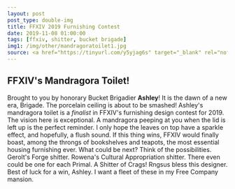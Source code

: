 ```yaml
---
layout: post
post_type: double-img
title: FFXIV 2019 Furnishing Contest
date: 2019-11-08 01:00:00
tags: [ffxiv, shitter, bucket brigade]
img1: /img/other/mandragoratoilet1.jpg
source: <a href="https://tinyurl.com/y5yjag6s" target="_blank" rel="nofollow">FFXIV Lodestone</a>
---
```

## FFXIV's Mandragora Toilet!

Brought to you by honorary Bucket Brigadier **Ashley**! It is the dawn of a new era, Brigade. The porcelain ceiling is about to be smashed! Ashley's mandragora toilet is a *finalist* in FFXIV's furnishing design contest for 2019. The vision here is exceptional. A mandragora peeping at you when the lid is left up is the perfect reminder. I only hope the leaves on top have a sparkle effect, and hopefully, a flush sound. If this thing wins, FFXIV would finally boast, among the throngs of bookshelves and teapots, the most essential housing furnishing ever. What could be next? Think of the possibilities. Gerolt's Forge shitter. Rowena's Cultural Appropriation shitter. There even could be one for each Primal. A Shitter of Crags! Rngsus bless this designer. Best of luck for a win, Ashley. I want a fleet of these in my Free Company mansion. 